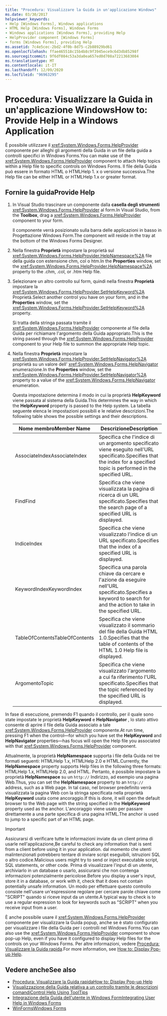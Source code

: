```yaml
---
title: "Procedura: Visualizzare la Guida in un'applicazione Windows"
ms.date: 03/30/2017
helpviewer_keywords:
- Help [Windows Forms], Windows applications
- HTML Help [Windows Forms], Windows Forms
- Windows applications [Windows Forms], providing Help
- HelpProvider component [Windows Forms]
- forms [Windows Forms], providing Help
ms.assetid: 7c4e5cec-2bd2-4f0b-8d75-c2b88929bd61
ms.openlocfilehash: ffae465518c15b4b8c9f3945ece9c6d3db85298f
ms.sourcegitcommit: 9f6df084c53a3da0ea657ed0d708a72213683084
ms.translationtype: MT
ms.contentlocale: it-IT
ms.lasthandoff: 12/09/2020
ms.locfileid: "96963295"
---
```

# <a name="how-to-provide-help-in-a-windows-application"></a><span data-ttu-id="f5f65-102">Procedura: Visualizzare la Guida in un'applicazione Windows</span><span class="sxs-lookup"><span data-stu-id="f5f65-102">How to: Provide Help in a Windows Application</span></span>

<span data-ttu-id="f5f65-103">È possibile utilizzare il <xref:System.Windows.Forms.HelpProvider> componente per alleghi gli argomenti della Guida in un file della guida a controlli specifici in Windows Forms.</span><span class="sxs-lookup"><span data-stu-id="f5f65-103">You can make use of the <xref:System.Windows.Forms.HelpProvider> component to attach Help topics within a Help file to specific controls on Windows Forms.</span></span> <span data-ttu-id="f5f65-104">Il file della Guida può essere in formato HTML o HTMLHelp 1. x o versione successiva.</span><span class="sxs-lookup"><span data-stu-id="f5f65-104">The Help file can be either HTML or HTMLHelp 1.x or greater format.</span></span>

## <a name="provide-help"></a><span data-ttu-id="f5f65-105">Fornire la guida</span><span class="sxs-lookup"><span data-stu-id="f5f65-105">Provide Help</span></span>

1. <span data-ttu-id="f5f65-106">In Visual Studio trascinare un componente dalla **casella degli strumenti** <xref:System.Windows.Forms.HelpProvider> al form.</span><span class="sxs-lookup"><span data-stu-id="f5f65-106">In Visual Studio, from the **Toolbox**, drag a <xref:System.Windows.Forms.HelpProvider> component to your form.</span></span>

     <span data-ttu-id="f5f65-107">Il componente verrà posizionato sulla barra delle applicazioni in basso in Progettazione Windows Form.</span><span class="sxs-lookup"><span data-stu-id="f5f65-107">The component will reside in the tray at the bottom of the Windows Forms Designer.</span></span>

2. <span data-ttu-id="f5f65-108">Nella finestra **Proprietà** impostare la proprietà sul <xref:System.Windows.Forms.HelpProvider.HelpNamespace%2A> file della guida con estensione chm, col o htm.</span><span class="sxs-lookup"><span data-stu-id="f5f65-108">In the **Properties** window, set the <xref:System.Windows.Forms.HelpProvider.HelpNamespace%2A> property to the .chm, .col, or .htm Help file.</span></span>

3. <span data-ttu-id="f5f65-109">Selezionare un altro controllo sul form, quindi nella finestra **Proprietà** impostare la <xref:System.Windows.Forms.HelpProvider.SetHelpKeyword%2A> Proprietà.</span><span class="sxs-lookup"><span data-stu-id="f5f65-109">Select another control you have on your form, and in the **Properties** window, set the <xref:System.Windows.Forms.HelpProvider.SetHelpKeyword%2A> property.</span></span>

     <span data-ttu-id="f5f65-110">Si tratta della stringa passata tramite il <xref:System.Windows.Forms.HelpProvider> componente al file della Guida per richiamare l'argomento della Guida appropriato.</span><span class="sxs-lookup"><span data-stu-id="f5f65-110">This is the string passed through the <xref:System.Windows.Forms.HelpProvider> component to your Help file to summon the appropriate Help topic.</span></span>

4. <span data-ttu-id="f5f65-111">Nella finestra **Proprietà** impostare la <xref:System.Windows.Forms.HelpProvider.SetHelpNavigator%2A> proprietà su un valore dell' <xref:System.Windows.Forms.HelpNavigator> enumerazione.</span><span class="sxs-lookup"><span data-stu-id="f5f65-111">In the **Properties** window, set the <xref:System.Windows.Forms.HelpProvider.SetHelpNavigator%2A> property to a value of the <xref:System.Windows.Forms.HelpNavigator> enumeration.</span></span>

     <span data-ttu-id="f5f65-112">Questa impostazione determina il modo in cui la proprietà **HelpKeyword** viene passata al sistema della Guida.</span><span class="sxs-lookup"><span data-stu-id="f5f65-112">This determines the way in which the **HelpKeyword** property is passed to the Help system.</span></span> <span data-ttu-id="f5f65-113">La tabella seguente elenca le impostazioni possibili e le relative descrizioni.</span><span class="sxs-lookup"><span data-stu-id="f5f65-113">The following table shows the possible settings and their descriptions.</span></span>

    |<span data-ttu-id="f5f65-114">Nome membro</span><span class="sxs-lookup"><span data-stu-id="f5f65-114">Member Name</span></span>|<span data-ttu-id="f5f65-115">Descrizione</span><span class="sxs-lookup"><span data-stu-id="f5f65-115">Description</span></span>|
    |-----------------|-----------------|
    |<span data-ttu-id="f5f65-116">AssociateIndex</span><span class="sxs-lookup"><span data-stu-id="f5f65-116">AssociateIndex</span></span>|<span data-ttu-id="f5f65-117">Specifica che l'indice di un argomento specificato viene eseguito nell'URL specificato.</span><span class="sxs-lookup"><span data-stu-id="f5f65-117">Specifies that the index for a specified topic is performed in the specified URL.</span></span>|
    |<span data-ttu-id="f5f65-118">Find</span><span class="sxs-lookup"><span data-stu-id="f5f65-118">Find</span></span>|<span data-ttu-id="f5f65-119">Specifica che viene visualizzata la pagina di ricerca di un URL specificato.</span><span class="sxs-lookup"><span data-stu-id="f5f65-119">Specifies that the search page of a specified URL is displayed.</span></span>|
    |<span data-ttu-id="f5f65-120">Indice</span><span class="sxs-lookup"><span data-stu-id="f5f65-120">Index</span></span>|<span data-ttu-id="f5f65-121">Specifica che viene visualizzato l'indice di un URL specificato.</span><span class="sxs-lookup"><span data-stu-id="f5f65-121">Specifies that the index of a specified URL is displayed.</span></span>|
    |<span data-ttu-id="f5f65-122">KeywordIndex</span><span class="sxs-lookup"><span data-stu-id="f5f65-122">KeywordIndex</span></span>|<span data-ttu-id="f5f65-123">Specifica una parola chiave da cercare e l'azione da eseguire nell'URL specificato.</span><span class="sxs-lookup"><span data-stu-id="f5f65-123">Specifies a keyword to search for and the action to take in the specified URL.</span></span>|
    |<span data-ttu-id="f5f65-124">TableOfContents</span><span class="sxs-lookup"><span data-stu-id="f5f65-124">TableOfContents</span></span>|<span data-ttu-id="f5f65-125">Specifica che viene visualizzato il sommario del file della Guida HTML 1.0.</span><span class="sxs-lookup"><span data-stu-id="f5f65-125">Specifies that the table of contents of the HTML 1.0 Help file is displayed.</span></span>|
    |<span data-ttu-id="f5f65-126">Argomento</span><span class="sxs-lookup"><span data-stu-id="f5f65-126">Topic</span></span>|<span data-ttu-id="f5f65-127">Specifica che viene visualizzato l'argomento a cui fa riferimento l'URL specificato.</span><span class="sxs-lookup"><span data-stu-id="f5f65-127">Specifies that the topic referenced by the specified URL is displayed.</span></span>|

 <span data-ttu-id="f5f65-128">In fase di esecuzione, premendo F1 quando il controllo, per il quale sono state impostate le proprietà **HelpKeyword** e **HelpNavigator** , lo stato attivo consente di aprire il file della Guida associato a tale <xref:System.Windows.Forms.HelpProvider> componente.</span><span class="sxs-lookup"><span data-stu-id="f5f65-128">At run time, pressing F1 when the control—for which you have set the **HelpKeyword** and **HelpNavigator** properties—has focus will open the Help file you associated with that <xref:System.Windows.Forms.HelpProvider> component.</span></span>

 <span data-ttu-id="f5f65-129">Attualmente, la proprietà **HelpNamespace** supporta i file della Guida nei tre formati seguenti: HTMLHelp 1.x, HTMLHelp 2.0 e HTML.</span><span class="sxs-lookup"><span data-stu-id="f5f65-129">Currently, the **HelpNamespace** property supports Help files in the following three formats: HTMLHelp 1.x, HTMLHelp 2.0, and HTML.</span></span> <span data-ttu-id="f5f65-130">Pertanto, è possibile impostare la proprietà **HelpNamespace** su un `http://` Indirizzo, ad esempio una pagina Web.</span><span class="sxs-lookup"><span data-stu-id="f5f65-130">Thus, you can set the **HelpNamespace** property to an `http://` address, such as a Web page.</span></span> <span data-ttu-id="f5f65-131">In tal caso, nel browser predefinito verrà visualizzata la pagina Web con la stringa specificata nella proprietà **HelpKeyword** usata come ancoraggio.</span><span class="sxs-lookup"><span data-stu-id="f5f65-131">If this is done, it will open the default browser to the Web page with the string specified in the **HelpKeyword** property used as the anchor.</span></span> <span data-ttu-id="f5f65-132">L'ancoraggio viene usato per passare direttamente a una parte specifica di una pagina HTML.</span><span class="sxs-lookup"><span data-stu-id="f5f65-132">The anchor is used to jump to a specific part of an HTML page.</span></span>

> [!IMPORTANT]
> <span data-ttu-id="f5f65-133">Assicurarsi di verificare tutte le informazioni inviate da un client prima di usarle nell'applicazione,</span><span class="sxs-lookup"><span data-stu-id="f5f65-133">Be careful to check any information that is sent from a client before using it in your application.</span></span> <span data-ttu-id="f5f65-134">dal momento che utenti malintenzionati potrebbero tentare di inviare script eseguibili, istruzioni SQL o altro codice.</span><span class="sxs-lookup"><span data-stu-id="f5f65-134">Malicious users might try to send or inject executable script, SQL statements, or other code.</span></span> <span data-ttu-id="f5f65-135">Prima di visualizzare l'input di un utente, archiviarlo in un database o usarlo, assicurarsi che non contenga informazioni potenzialmente pericolose.</span><span class="sxs-lookup"><span data-stu-id="f5f65-135">Before you display a user's input, store it in a database, or work with it, check that it does not contain potentially unsafe information.</span></span> <span data-ttu-id="f5f65-136">Un modo per effettuare questo controllo consiste nell'usare un'espressione regolare per cercare parole chiave come "SCRIPT" quando si riceve input da un utente.</span><span class="sxs-lookup"><span data-stu-id="f5f65-136">A typical way to check is to use a regular expression to look for keywords such as "SCRIPT" when you receive input from a user.</span></span>

<span data-ttu-id="f5f65-137">È anche possibile usare il <xref:System.Windows.Forms.HelpProvider> componente per visualizzare la Guida popup, anche se è stato configurato per visualizzare i file della Guida per i controlli nel Windows Forms.</span><span class="sxs-lookup"><span data-stu-id="f5f65-137">You can also use the <xref:System.Windows.Forms.HelpProvider> component to show pop-up Help, even if you have it configured to display Help files for the controls on your Windows Forms.</span></span> <span data-ttu-id="f5f65-138">Per altre informazioni, vedere [Procedura: Visualizzare la Guida rapida](how-to-display-pop-up-help.md).</span><span class="sxs-lookup"><span data-stu-id="f5f65-138">For more information, see [How to: Display Pop-up Help](how-to-display-pop-up-help.md).</span></span>

## <a name="see-also"></a><span data-ttu-id="f5f65-139">Vedere anche</span><span class="sxs-lookup"><span data-stu-id="f5f65-139">See also</span></span>

- [<span data-ttu-id="f5f65-140">Procedura: Visualizzare la Guida rapida</span><span class="sxs-lookup"><span data-stu-id="f5f65-140">How to: Display Pop-up Help</span></span>](how-to-display-pop-up-help.md)
- [<span data-ttu-id="f5f65-141">Visualizzazione della Guida relativa a un controllo tramite le descrizioni comandi</span><span class="sxs-lookup"><span data-stu-id="f5f65-141">Control Help Using ToolTips</span></span>](control-help-using-tooltips.md)
- [<span data-ttu-id="f5f65-142">Integrazione della Guida dell'utente in Windows Form</span><span class="sxs-lookup"><span data-stu-id="f5f65-142">Integrating User Help in Windows Forms</span></span>](integrating-user-help-in-windows-forms.md)
- [<span data-ttu-id="f5f65-143">WinForms</span><span class="sxs-lookup"><span data-stu-id="f5f65-143">Windows Forms</span></span>](../index.yml)
